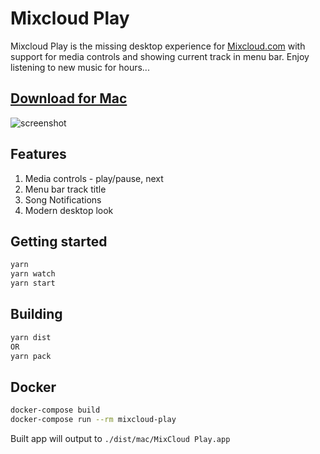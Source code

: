 Mixcloud Play
=====
Mixcloud Play is the missing desktop experience for [Mixcloud.com](https://www.mixcloud.com) with support for media controls and showing current track in menu bar. Enjoy listening to new music for hours...

## [Download for Mac](https://github.com/mountainash/MixCloud-Play/releases/download/v0.9.7/MixCloud.Play.app.zip)

![screenshot](https://raw.githubusercontent.com/uffou/MixCloud-Play/master/Screenshot.png)

## Features
1. Media controls - play/pause, next
2. Menu bar track title
3. Song Notifications
4. Modern desktop look

## Getting started
```sh
yarn
yarn watch
yarn start
```

## Building
```sh
yarn dist
OR
yarn pack
```

## Docker
```sh
docker-compose build
docker-compose run --rm mixcloud-play
```
Built app will output to `./dist/mac/MixCloud Play.app`